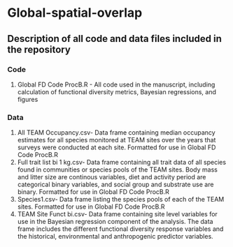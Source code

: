# Global-spatial-overlap
## Description of all code and data files included in the repository
### Code
1. Global FD Code ProcB.R - All code used in the manuscript, including calculation of functional diversity metrics, Bayesian regressions, and figures
### Data
1. All TEAM Occupancy.csv- Data frame containing median occupancy estimates for all species monitored at TEAM sites over the years that surveys were conducted at each site. Formatted for use in Global FD Code ProcB.R
2. Full trait list bi 1 kg.csv- Data frame containing all trait data of all species found in communities or species pools of the TEAM sites. Body mass and litter size are continous variables, diet and activity period are categorical binary variables, and social group and substrate use are binary. Formatted for use in Global FD Code ProcB.R
3. Species1.csv- Data frame listing the species pools of each of the TEAM sites. Formatted for use in Global FD Code ProcB.R
4. TEAM Site Funct bi.csv- Data frame containing site level variables for use in the Bayesian regression component of the analysis. The data frame includes the different functional diversity response variables and the historical, environmental and anthropogenic predictor variables.
